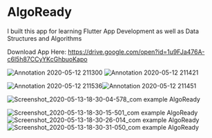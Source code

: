 # AlgoReady

I built this app for learning Flutter App Development as well as Data Structures and Algorithms

Download App Here: https://drive.google.com/open?id=1u9FJa476A-c6l5h87CCyYKcGhbuoKapo

![Annotation 2020-05-12 211300](https://user-images.githubusercontent.com/50516206/81818346-8d10dd80-954b-11ea-8fae-25832a31cda1.jpg) ![Annotation 2020-05-12 211421](https://user-images.githubusercontent.com/50516206/81818484-b6316e00-954b-11ea-9114-8e141e274481.jpg) 


![Annotation 2020-05-12 211536](https://user-images.githubusercontent.com/50516206/81819162-951d4d00-954c-11ea-9161-2f247ae3ccee.jpg)![Annotation 2020-05-12 211451](https://user-images.githubusercontent.com/50516206/81818630-e711a300-954b-11ea-9a16-36a5ac0095ef.jpg)  

![Screenshot_2020-05-13-18-30-04-578_com example AlgoReady](https://user-images.githubusercontent.com/50516206/81818725-05779e80-954c-11ea-921a-d7b9f943e6e7.jpg)

![Screenshot_2020-05-13-18-30-15-501_com example AlgoReady](https://user-images.githubusercontent.com/50516206/81818933-453e8600-954c-11ea-99d5-9d1d47ac20a7.jpg) ![Screenshot_2020-05-13-18-30-26-014_com example AlgoReady](https://user-images.githubusercontent.com/50516206/81818990-59828300-954c-11ea-94c2-a9c3d71233e7.jpg) ![Screenshot_2020-05-13-18-30-31-050_com example AlgoReady](https://user-images.githubusercontent.com/50516206/81819043-6ef7ad00-954c-11ea-8c23-1e1634d46a7d.jpg)





